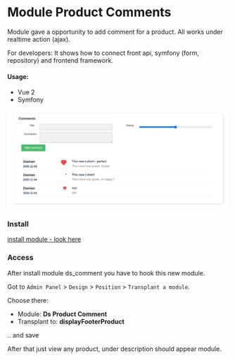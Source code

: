# Module Product Comments

Module gave a opportunity to add comment for a product. All works under realtime action (ajax).

For developers: It shows how to connect front api, symfony (form, repository) and frontend framework.

#### Usage:
* Vue 2
* Symfony

![alt text](screen.png "Title")

### Install
[install module - look here](https://github.com/damian-pm/prestashop_examples/tree/master/SimpleInstall.md)

### Access
After install module ds_comment you have to hook this new module.

Got to `Admin Panel` > `Design` > `Position` > `Transplant a module`.

Choose there:
* Module: **Ds Product Comment**
* Transplant to: **displayFooterProduct**

.. and save

After that just view any product, under description should appear module.
